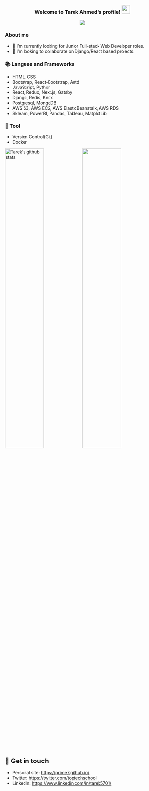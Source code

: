 <h3 align="center">
  Welcome to Tarek Ahmed's profile!
  <img src="https://media.giphy.com/media/hvRJCLFzcasrR4ia7z/giphy.gif" width="28">
</h3>

<!-- Typing SVG by DenverCoder1 - https://github.com/DenverCoder1/readme-typing-svg -->
<p align="center">
  <a href="https://github.com/DenverCoder1/readme-typing-svg"><img src="https://readme-typing-svg.herokuapp.com/?lines=Full-stack%20web%20developer;Blockchain%20Enthusiast;Always%20learning%20new%20things&font=Fira%20Code&center=true&width=440&height=45&color=f75c7e&vCenter=true&size=22"></a>
</p>

### About me
- 🔭 I’m currently looking for Junior Full-stack Web Developer roles.
- 👯 I’m looking to collaborate on Django/React based projects.

### 📚 Langues and Frameworks
- HTML, CSS
- Bootstrap, React-Bootstrap, Antd
- JavaScript, Python
- React, Redux, Next.js, Gatsby
- Django, Redis, Knox
- Postgresql, MongoDB
- AWS S3, AWS EC2, AWS ElasticBeanstalk, AWS RDS
- Sklearn, PowerBI, Pandas, Tableau, MatplotLib 

### 🔧 Tool
- Version Control(Git)
- Docker
  
<img src="https://github-readme-stats.vercel.app/api?username=prime7&count_private=true&&show_icons=true&count_private=true" alt="Tarek's github stats" width="50%" /><img src="https://github-readme-streak-stats.herokuapp.com/?user=prime7&theme=dark" width="50%" />
  
## 🔗 Get in touch
- Personal site: https://prime7.github.io/
- Twitter: https://twitter.com/toptechschool
- LinkedIn: https://www.linkedin.com/in/tarek5701/
